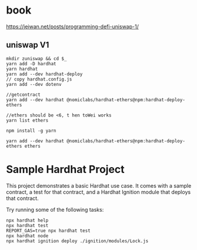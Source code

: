 # book

https://jeiwan.net/posts/programming-defi-uniswap-1/

## uniswap V1

```
mkdir zuniswap && cd $_
yarn add -D hardhat
yarn hardhat
yarn add --dev hardhat-deploy
// copy hardhat.config.js
yarn add --dev dotenv

//getcontract
yarn add --dev hardhat @nomiclabs/hardhat-ethers@npm:hardhat-deploy-ethers

//ethers should be <6, t hen toWei works
yarn list ethers

npm install -g yarn

yarn add --dev hardhat @nomiclabs/hardhat-ethers@npm:hardhat-deploy-ethers ethers

```

# Sample Hardhat Project

This project demonstrates a basic Hardhat use case. It comes with a sample contract, a test for that contract, and a Hardhat Ignition module that deploys that contract.

Try running some of the following tasks:

```shell
npx hardhat help
npx hardhat test
REPORT_GAS=true npx hardhat test
npx hardhat node
npx hardhat ignition deploy ./ignition/modules/Lock.js
```
